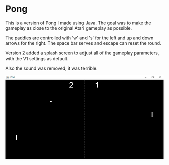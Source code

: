 # Pong

This is a version of Pong I made using Java.
The goal was to make the gameplay as close to the original Atari gameplay as possible.

The paddles are controlled with 'w' and 's' for the left and up and down arrows for the right.
The space bar serves and escape can reset the round.

Version 2 added a splash screen to adjust all of the gameplay parameters, with the V1 settings as default.

Also the sound was removed; it was terrible.

![Screenshot](pong.png)

